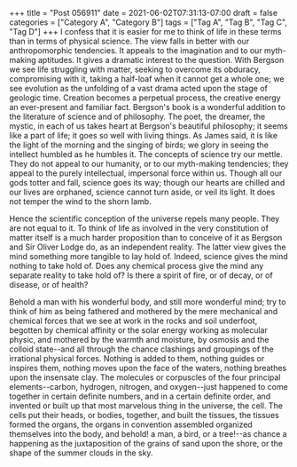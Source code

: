 +++
title = "Post 056911"
date = 2021-06-02T07:31:13-07:00
draft = false
categories = ["Category A", "Category B"]
tags = ["Tag A", "Tag B", "Tag C", "Tag D"]
+++
I confess that it is easier for me to think of life in these terms than in terms of physical science. The view falls in better with our anthropomorphic tendencies. It appeals to the imagination and to our myth-making aptitudes. It gives a dramatic interest to the question. With Bergson we see life struggling with matter, seeking to overcome its obduracy, compromising with it, taking a half-loaf when it cannot get a whole one; we see evolution as the unfolding of a vast drama acted upon the stage of geologic time. Creation becomes a perpetual process, the creative energy an ever-present and familiar fact. Bergson's book is a wonderful addition to the literature of science and of philosophy. The poet, the dreamer, the mystic, in each of us takes heart at Bergson's beautiful philosophy; it seems like a part of life; it goes so well with living things. As James said, it is like the light of the morning and the singing of birds; we glory in seeing the intellect humbled as he humbles it. The concepts of science try our mettle. They do not appeal to our humanity, or to our myth-making tendencies; they appeal to the purely intellectual, impersonal force within us. Though all our gods totter and fall, science goes its way; though our hearts are chilled and our lives are orphaned, science cannot turn aside, or veil its light. It does not temper the wind to the shorn lamb.

Hence the scientific conception of the universe repels many people. They are not equal to it. To think of life as involved in the very constitution of matter itself is a much harder proposition than to conceive of it as Bergson and Sir Oliver Lodge do, as an independent reality. The latter view gives the mind something more tangible to lay hold of. Indeed, science gives the mind nothing to take hold of. Does any chemical process give the mind any separate reality to take hold of? Is there a spirit of fire, or of decay, or of disease, or of health?

Behold a man with his wonderful body, and still more wonderful mind; try to think of him as being fathered and mothered by the mere mechanical and chemical forces that we see at work in the rocks and soil underfoot, begotten by chemical affinity or the solar energy working as molecular physic, and mothered by the warmth and moisture, by osmosis and the colloid state--and all through the chance clashings and groupings of the irrational physical forces. Nothing is added to them, nothing guides or inspires them, nothing moves upon the face of the waters, nothing breathes upon the insensate clay. The molecules or corpuscles of the four principal elements--carbon, hydrogen, nitrogen, and oxygen--just happened to come together in certain definite numbers, and in a certain definite order, and invented or built up that most marvelous thing in the universe, the cell. The cells put their heads, or bodies, together, and built the tissues, the tissues formed the organs, the organs in convention assembled organized themselves into the body, and behold! a man, a bird, or a tree!--as chance a happening as the juxtaposition of the grains of sand upon the shore, or the shape of the summer clouds in the sky.
